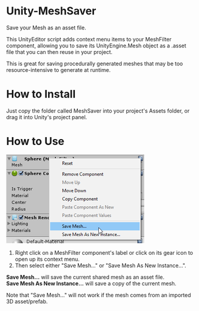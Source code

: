 # Unity-MeshSaver
Save your Mesh as an asset file.

This UnityEditor script adds context menu items to your MeshFilter component, allowing you to save its UnityEngine.Mesh object as a .asset file that you can then reuse in your project.

This is great for saving procedurally generated meshes that may be too resource-intensive to generate at runtime.

# How to Install
Just copy the folder called MeshSaver into your project's Assets folder, or drag it into Unity's project panel.

# How to Use
![](MeshSaver-screenshot.png)  
  
1. Right click on a MeshFilter component's label or click on its gear icon to open up its context menu.
2. Then select either "Save Mesh..." or "Save Mesh As New Instance...".

**Save Mesh...** will save the current shared mesh as an asset file.  
**Save Mesh As New Instance...** will save a copy of the current mesh.  

Note that "Save Mesh..." will not work if the mesh comes from an imported 3D asset/prefab.
